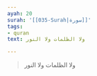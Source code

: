 ```yaml
---
ayah: 20
surah: '[[035-Surah|سورة]]'
tags:
- quran
text: ولا الظلمات ولا النور

---
```

> ولا الظلمات ولا النور
